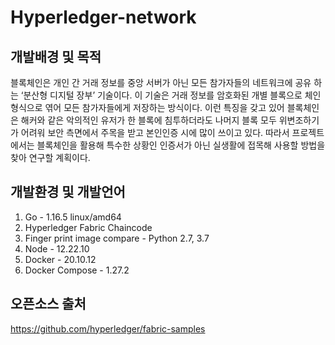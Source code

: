 # Hyperledger-network

## 개발배경 및 목적
블록체인은 개인 간 거래 정보를 중앙 서버가 아닌 모든 참가자들의 네트워크에 공유 하는 ‘분산형 디지털 장부’ 기술이다.
이 기술은 거래 정보를 암호화된 개별 블록으로 체인형식으로 엮어 모든 참가자들에게 저장하는 방식이다.
이런 특징을 갖고 있어 블록체인은 해커와 같은 악의적인 유저가 한 블록에 침투하더라도 나머지 블록 모두 위변조하기가 어려워 보안 측면에서 주목을 받고 본인인증 시에 많이 쓰이고 있다.
따라서 프로젝트에서는 블록체인을 활용해 특수한 상황인 인증서가 아닌 실생활에 접목해 사용할 방법을 찾아 연구할 계획이다.

## 개발환경 및 개발언어
1. Go - 1.16.5 linux/amd64
2. Hyperledger Fabric Chaincode 
3. Finger print image compare  - Python 2.7, 3.7
4. Node - 12.22.10
5. Docker - 20.10.12
6. Docker Compose - 1.27.2

## 오픈소스 출처
https://github.com/hyperledger/fabric-samples
